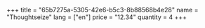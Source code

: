 +++
title = "65b7275a-5305-42e6-b5c3-8b88568b4e28"
name = "Thoughtseize"
lang = ["en"]
price = "12.34"
quantity = 4
+++
